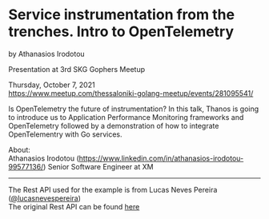 # Service instrumentation from the trenches. Intro to OpenTelemetry

by Athanasios Irodotou

Presentation at 3rd SKG Gophers Meetup

Thursday, October 7, 2021  
https://www.meetup.com/thessaloniki-golang-meetup/events/281095541/

Is OpenTelemetry the future of instrumentation? In this talk, Thanos is going to introduce us to Application Performance Monitoring frameworks and OpenTelemetry followed by a demonstration of how to integrate OpenTelementry with Go services.

About:  
Athanasios Irodotou (https://www.linkedin.com/in/athanasios-irodotou-99577136/)
Senior Software Engineer at XM

---
The Rest API used for the example is from Lucas Neves Pereira ([@lucasnevespereira](https://github.com/lucasnevespereira))   
The original Rest API can be found [here](https://github.com/lucasnevespereira/posts-rest-api)
